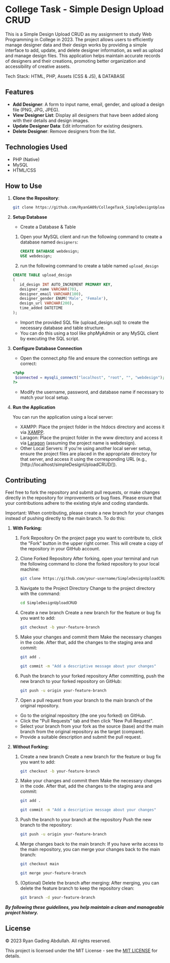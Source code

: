 # College Task - Simple Design Upload CRUD

This is a Simple Design Upload CRUD as my assignment to study Web Programming in College in 2023. The project allows users to efficiently manage designer data and their design works by providing a simple interface to add, update, and delete designer information, as well as upload and manage design files. This application helps maintain accurate records of designers and their creations, promoting better organization and accessibility of creative assets.

Tech Stack: HTML, PHP, Assets (CSS & JS), & DATABASE

## Features

- **Add Designer**: A form to input name, email, gender, and upload a design file (PNG, JPG, JPEG).
- **View Designer List**: Display all designers that have been added along with their details and design images.
- **Update Designer Data**: Edit information for existing designers.
- **Delete Designer**: Remove designers from the list.

## Technologies Used

- PHP (Native)
- MySQL
- HTML/CSS

## How to Use

1. **Clone the Repository**:

   ```bash
   git clone https://github.com/RyanGA09/CollegeTask_SimpleDesignUploadCRUD.git
   ```

2. **Setup Database**

   - Create a Database & Table

   1. Open your MySQL client and run the following command to create a database named `designers`:

      ```sql
      CREATE DATABASE webdesign;
      USE webdesign;
      ```

   2. run the following command to create a table named `upload_design`

   ```sql
   CREATE TABLE upload_design
   (
      id_design INT AUTO_INCREMENT PRIMARY KEY,
      designer_name VARCHAR(70),
      designer_email VARCHAR(100),
      designer_gender ENUM('Male', 'Female'),
      design_url VARCHAR(200),
      time_added DATETIME
   );
   ```

   - Import the provided SQL file (upload_design.sql) to create the necessary database and table structure.
   - You can do this using a tool like phpMyAdmin or any MySQL client by executing the SQL script.

3. **Configure Database Connection**

   - Open the connect.php file and ensure the connection settings are correct:

   ```php
   <?php
    $connected = mysqli_connect("localhost", "root", "", "webdesign");
   ?>
   ```

   - Modify the username, password, and database name if necessary to match your local setup.

4. **Run the Application**

   You can run the application using a local server:
   - XAMPP: Place the project folder in the htdocs directory and access it via [XAMPP](http://localhost/simpleDesignUploadCRUD/).
   - Laragon: Place the project folder in the www directory and access it via [Laragon](http://localhost/simpleDesignUploadCRUD/) (assuming the project name is webdesign).
   - Other Local Servers: If you're using another local server setup, ensure the project files are placed in the appropriate directory for that server, and access it using the corresponding URL (e.g., [http://localhost/simpleDesignUploadCRUD/]).

## Contributing

Feel free to fork the repository and submit pull requests, or make changes directly in the repository for improvements or bug fixes. Please ensure that your contributions adhere to the existing style and coding standards.

Important: When contributing, please create a new branch for your changes instead of pushing directly to the main branch. To do this:

1. **With Forking:**

   1. Fork Repository
      On the project page you want to contribute to, click the "Fork" button in the upper right corner. This will create a copy of the repository in your GitHub account.
   2. Clone Forked Repository
      After forking, open your terminal and run the following command to clone the forked repository to your local machine:

      ```bash
      git clone https://github.com/your-username/SimpleDesignUploadCRUD.git
      ```

   3. Navigate to the Project Directory
      Change to the project directory with the command:

      ```bash
      cd SimpleDesignUploadCRUD
      ```

   4. Create a new branch
      Create a new branch for the feature or bug fix you want to add:

      ```bash
      git checkout -b your-feature-branch
      ```

   5. Make your changes and commit them
      Make the necessary changes in the code. After that, add the changes to the staging area and commit:

      ```bash
      git add .
      ```

      ```bash
      git commit -m "Add a descriptive message about your changes"
      ```

   6. Push the branch to your forked repository
      After committing, push the new branch to your forked repository on GitHub:

      ```bash
      git push -u origin your-feature-branch
      ```

   7. Open a pull request from your branch to the main branch of the original repository.

   - Go to the original repository (the one you forked) on GitHub.
   - Click the "Pull Requests" tab and then click "New Pull Request".
   - Select your branch from your fork as the source (base) and the main branch from the original repository as the target (compare).
   - Provide a suitable description and submit the pull request.

2. **Without Forking:**

   1. Create a new branch
      Create a new branch for the feature or bug fix you want to add:

      ```bash
      git checkout -b your-feature-branch
      ```

   2. Make your changes and commit them
      Make the necessary changes in the code. After that, add the changes to the staging area and commit:

      ```bash
      git add .
      ```

      ```bash
      git commit -m "Add a descriptive message about your changes"
      ```

   3. Push the branch to your branch at the repository
      Push the new branch to the repository:

      ```bash
      git push -u origin your-feature-branch
      ```

   4. Merge changes back to the main branch:
      If you have write access to the main repository, you can merge your changes back to the main branch:

      ```bash
      git checkout main
      ```
      
      ```bash
      git merge your-feature-branch
      ```

   6. (Optional) Delete the branch after merging:
      After merging, you can delete the feature branch to keep the repository clean:

      ```bash
      git branch -d your-feature-branch
      ```

**_By following these guidelines, you help maintain a clean and manageable project history._**

## License

&copy; 2023 Ryan Gading Abdullah. All rights reserved.

This project is licensed under the MIT License - see the [MIT LICENSE](LICENSE) for details.

